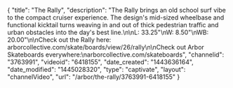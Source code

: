{
    "title": "The Rally",
    "description": "The Rally brings an old school surf vibe to the compact cruiser experience. The design's mid-sized wheelbase and functional kicktail turns weaving in and out of thick pedestrian traffic and urban obstacles into the day's best line.\n\nL: 33.25\"\nW: 8.50\"\nWB: 20.00\"\n\nCheck out the Rally here: arborcollective.com\/skate\/boards\/view\/26\/rally\n\nCheck out Arbor Skateboards everywhere:\narborcollective.com\/skateboards",
    "channelid": "3763991",
    "videoid": "6418155",
    "date_created": "1443636164",
    "date_modified": "1445028320",
    "type": "captivate",
    "layout": "channelVideo",
    "url": "\/arbor\/the-rally\/3763991-6418155"
}
